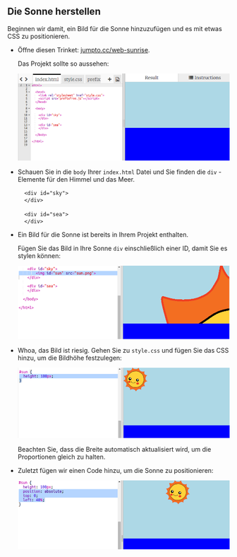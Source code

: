 ## Die Sonne herstellen

Beginnen wir damit, ein Bild für die Sonne hinzuzufügen und es mit etwas CSS zu positionieren.

+ Öffne diesen Trinket: <a href="http://jumpto.cc/web-sunrise" target="_blank">jumpto.cc/web-sunrise</a>.
    
    Das Projekt sollte so aussehen:
    
    ![Screenshot](images/sunrise-starter.png)

+ Schauen Sie in die `body` Ihrer `index.html` Datei und Sie finden die `div` -Elemente für den Himmel und das Meer.
    
        <div id="sky">
        </div>
        
        <div id="sea">
        </div>
        

+ Ein Bild für die Sonne ist bereits in Ihrem Projekt enthalten.
    
    Fügen Sie das Bild in Ihre Sonne `div` einschließlich einer ID, damit Sie es stylen können:
    
    ![Screenshot](images/sunrise-sun-image.png)

+ Whoa, das Bild ist riesig. Gehen Sie zu `style.css` und fügen Sie das CSS hinzu, um die Bildhöhe festzulegen:
    
    ![screenshot](images/sunrise-sun-height.png)
    
    Beachten Sie, dass die Breite automatisch aktualisiert wird, um die Proportionen gleich zu halten.

+ Zuletzt fügen wir einen Code hinzu, um die Sonne zu positionieren:
    
    ![screenshot](images/sunrise-sun-position.png)